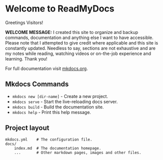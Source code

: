 # Welcome to ReadMyDocs

Greetings Visitors!

**WELCOME MESSAGE:**  I created this site to organize and backup commands, documentation and anything else I want to have accessible.  Please note that I attempted to give credit where applicable and this site is constantly updated.  Needless to say, sections are not exhaustive and are my notes while reading, watching videos or on-the-job experience and learning.  Thank you!

For full documentation visit [mkdocs.org](https://mkdocs.org).

## Mkdocs Commands

* `mkdocs new [dir-name]` - Create a new project.
* `mkdocs serve` - Start the live-reloading docs server.
* `mkdocs build` - Build the documentation site.
* `mkdocs help` - Print this help message.

## Project layout

    mkdocs.yml    # The configuration file.
    docs/
        index.md  # The documentation homepage.
        ...       # Other markdown pages, images and other files.
